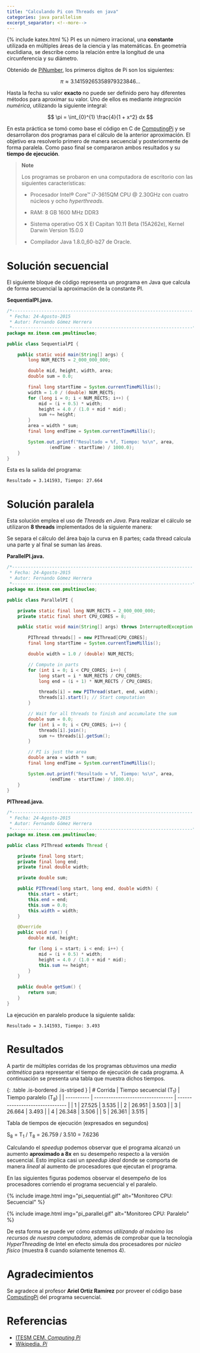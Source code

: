 ```yaml
---
title: "Calculando Pi con Threads en java"
categories: java parallelism
excerpt_separator: <!--more-->
---
```

{% include katex.html %}
PI es un número irracional, una **constante** utilizada en múltiples
áreas de la ciencia y las matemáticas. En geometría euclidiana, se
describe como la relación entre la longitud de una circunferencia y su
diámetro.

Obtenido de [PiNumber][PiNumber], los primeros dígitos de Pi son
los siguientes:

$$\pi ≈ 3.14159265358979323846...$$

Hasta la fecha su valor **exacto** no puede ser definido pero hay
diferentes métodos para aproximar su valor. Uno de ellos es mediante
*integración numérica*, utilizando la siguiente integral:

$$
\pi = \int_{0}^{1} \frac{4}{1 + x^2} dx
$$

<!--more-->

En esta práctica se tomó como base el código en C de
[ComputingPi][ComputingPi] y se desarrollaron dos programas para el
cálculo de la anterior aproximación. El objetivo era resolverlo primero
de manera secuencial y posteriormente de forma paralela. Como paso final
se compararon ambos resultados y su **tiempo de ejecución**.

> **Note**
> 
> Los programas se probaron en una computadora de escritorio con las
> siguientes características:
> 
>   - Procesador Intel® Core™ i7-3615QM CPU @ 2.30GHz con cuatro núcleos
>     y ocho *hyperthreads*.
> 
>   - RAM: 8 GB 1600 MHz DDR3
> 
>   - Sistema operativo OS X El Capitan 10.11 Beta (15A262e), Kernel
>     Darwin Version 15.0.0
> 
>   - Compilador Java 1.8.0\_60-b27 de Oracle.

# Solución secuencial

El siguiente bloque de código representa un programa en Java que calcula
de forma secuencial la aproximación de la constante PI.

**SequentialPI.java.**

``` java
/*--------------------------------------------------------------------
 * Fecha: 24-Agosto-2015
 * Autor: Fernando Gómez Herrera
 *--------------------------------------------------------------------*/
package mx.itesm.cem.pmultinucleo;

public class SequentialPI {

    public static void main(String[] args) {
        long NUM_RECTS = 2_000_000_000;

        double mid, height, width, area;
        double sum = 0.0;

        final long startTime = System.currentTimeMillis();
        width = 1.0 / (double) NUM_RECTS;
        for (long i = 0; i < NUM_RECTS; i++) {
            mid = (i + 0.5) * width;
            height = 4.0 / (1.0 + mid * mid);
            sum += height;
        }
        area = width * sum;
        final long endTime = System.currentTimeMillis();

        System.out.printf("Resultado = %f, Tiempo: %s\n", area,
                (endTime - startTime) / 1000.0);
    }
}
```

Esta es la salida del programa:

``` text
Resultado = 3.141593, Tiempo: 27.664
```

# Solución paralela

Esta solución emplea el uso de *Threads en Java*. Para realizar el
cálculo se utilizaron **8 threads** implementados de la siguiente
manera:

Se separa el cálculo del área bajo la curva en 8 partes; cada thread
calcula una parte y al final se suman las áreas.

**ParallelPI.java.**

``` java
/*--------------------------------------------------------------------
 * Fecha: 24-Agosto-2015
 * Autor: Fernando Gómez Herrera
 *--------------------------------------------------------------------*/
package mx.itesm.cem.pmultinucleo;

public class ParallelPI {

    private static final long NUM_RECTS = 2_000_000_000;
    private static final short CPU_CORES = 8;

    public static void main(String[] args) throws InterruptedException {

        PIThread threads[] = new PIThread[CPU_CORES];
        final long startTime = System.currentTimeMillis();

        double width = 1.0 / (double) NUM_RECTS;

        // Compute in parts
        for (int i = 0; i < CPU_CORES; i++) {
            long start = i * NUM_RECTS / CPU_CORES;
            long end = (i + 1) * NUM_RECTS / CPU_CORES;

            threads[i] = new PIThread(start, end, width);
            threads[i].start(); // Start computation
        }

        // Wait for all threads to finish and accumulate the sum
        double sum = 0.0;
        for (int i = 0; i < CPU_CORES; i++) {
            threads[i].join();
            sum += threads[i].getSum();
        }

        // PI is just the area
        double area = width * sum;
        final long endTime = System.currentTimeMillis();

        System.out.printf("Resultado = %f, Tiempo: %s\n", area,
                (endTime - startTime) / 1000.0);
    }
}
```

**PIThread.java.**

``` java
/*--------------------------------------------------------------------
 * Fecha: 24-Agosto-2015
 * Autor: Fernando Gómez Herrera
 *--------------------------------------------------------------------*/
package mx.itesm.cem.pmultinucleo;

public class PIThread extends Thread {

    private final long start;
    private final long end;
    private final double width;

    private double sum;

    public PIThread(long start, long end, double width) {
        this.start = start;
        this.end = end;
        this.sum = 0.0;
        this.width = width;
    }

    @Override
    public void run() {
        double mid, height;

        for (long i = start; i < end; i++) {
            mid = (i + 0.5) * width;
            height = 4.0 / (1.0 + mid * mid);
            this.sum += height;
        }
    }

    public double getSum() {
        return sum;
    }
}
```

La ejecución en paralelo produce la siguiente salida:

``` text
Resultado = 3.141593, Tiempo: 3.493
```

# Resultados

A partir de múltiples corridas de los programas obtuvimos una *media
aritmética* para representar el tiempo de ejecución de cada programa. A
continuación se presenta una tabla que muestra dichos
tiempos.

{: .table .is-bordered .is-striped }
| \# Corrida | Tiempo secuencial (T<sub>1</sub>) | Tiempo paralelo (T<sub>8</sub>) |
| ---------- | --------------------------------- | ------------------------------- |
| 1          | 27.525                            | 3.535                           |
| 2          | 26.951                            | 3.503                           |
| 3          | 26.664                            | 3.493                           |
| 4          | 26.348                            | 3.506                           |
| 5          | 26.361                            | 3.515                           |

Tabla de tiempos de ejecución (expresados en segundos)

S<sub>8</sub> = T<sub>1</sub> / T<sub>8</sub> = 26.759 / 3.510 = 7.6236

Calculando el *speedup* podemos observar que el programa alcanzó un
aumento **aproximado a 8x** en su desempeño respecto a la versión
secuencial. Esto implica casi un *speedup ideal* donde se comporta de
manera *lineal* al aumento de procesadores que ejecutan el programa.

En las siguientes figuras podemos observar el desempeño de los
procesadores corriendo el programa secuencial y el paralelo.

{% include image.html img="pi_sequential.gif" alt="Monitoreo CPU: Secuencial" %}

{% include image.html img="pi_parallel.gif" alt="Monitoreo CPU: Paralelo" %}

De esta forma se puede ver cómo *estamos utilizando al máximo los
recursos de nuestra computadora*, además de comprobar que la tecnología
*HyperThreading* de Intel en efecto simula dos procesadores por *núcleo
físico* (muestra 8 cuando solamente tenemos 4).

# Agradecimientos

Se agradece al profesor **Ariel Ortiz Ramírez** por proveer el código
base [ComputingPi][ComputingPi] del programa secuencial.

# Referencias
- [ITESM CEM. *Computing Pi*][ComputingPi]
- [Wikipedia. *Pi*][PiNumber]

[ComputingPi]: http://webcem01.cem.itesm.mx:8005/apps/s201513/tc3035/notes_computing_pi/
[PiNumber]: https://en.wikipedia.org/wiki/Pi
